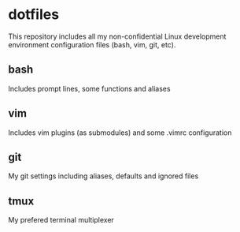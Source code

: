 # dotfiles

This repository includes all my non-confidential Linux development environment configuration files (bash, vim, git, etc).

## bash

Includes prompt lines, some functions and aliases

## vim

Includes vim plugins (as submodules) and some .vimrc configuration

## git

My git settings including aliases, defaults and ignored files

## tmux

My prefered terminal multiplexer
